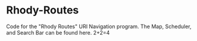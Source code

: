 Rhody-Routes
=
Code for the "Rhody Routes" URI Navigation program. The Map, Scheduler, and Search Bar can be found here.
2+2=4
